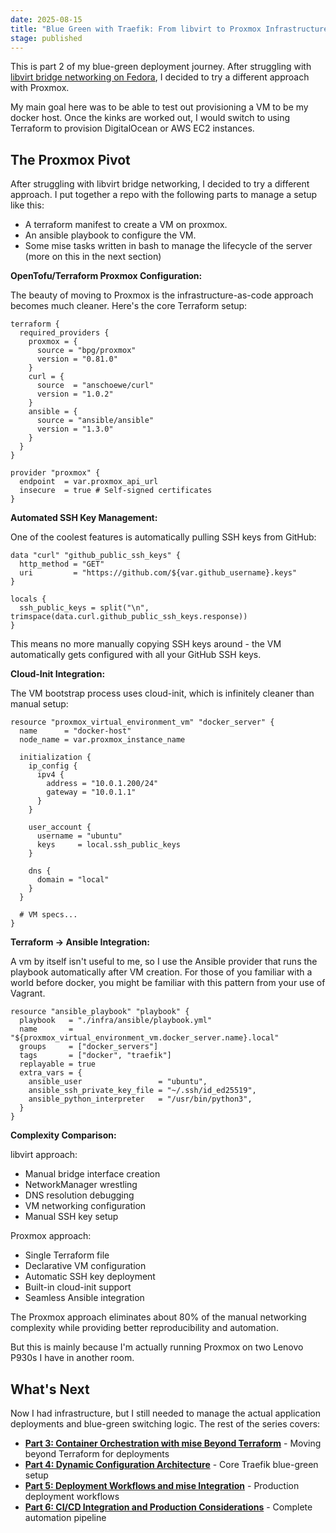 ```yaml
---
date: 2025-08-15
title: "Blue Green with Traefik: From libvirt to Proxmox Infrastructure as Code"
stage: published
---
```


This is part 2 of my blue-green deployment journey. After struggling with [libvirt bridge networking on Fedora](/posts/2025-08-02-blue-green-with-traefik-part-1-libvirt-networking), I decided to try a different approach with Proxmox.

My main goal here was to be able to test out provisioning a VM to be my docker host. Once the kinks are worked out, I would switch to using Terraform to provision DigitalOcean or AWS EC2 instances.

## The Proxmox Pivot

After struggling with libvirt bridge networking, I decided to try a different approach. I put together a repo with the following parts to manage a setup like this:

- A terraform manifest to create a VM on proxmox.
- An ansible playbook to configure the VM.
- Some mise tasks written in bash to manage the lifecycle of the server (more on this in the next section)

**OpenTofu/Terraform Proxmox Configuration:**

The beauty of moving to Proxmox is the infrastructure-as-code approach becomes much cleaner. Here's the core Terraform setup:

```hcl
terraform {
  required_providers {
    proxmox = {
      source = "bpg/proxmox"
      version = "0.81.0"
    }
    curl = {
      source  = "anschoewe/curl"
      version = "1.0.2"
    }
    ansible = {
      source = "ansible/ansible"
      version = "1.3.0"
    }
  }
}

provider "proxmox" {
  endpoint  = var.proxmox_api_url
  insecure  = true # Self-signed certificates
}
```

**Automated SSH Key Management:**

One of the coolest features is automatically pulling SSH keys from GitHub:

```hcl
data "curl" "github_public_ssh_keys" {
  http_method = "GET"
  uri         = "https://github.com/${var.github_username}.keys"
}

locals {
  ssh_public_keys = split("\n", trimspace(data.curl.github_public_ssh_keys.response))
}
```

This means no more manually copying SSH keys around - the VM automatically gets configured with all your GitHub SSH keys.

**Cloud-Init Integration:**

The VM bootstrap process uses cloud-init, which is infinitely cleaner than manual setup:

```hcl
resource "proxmox_virtual_environment_vm" "docker_server" {
  name      = "docker-host"
  node_name = var.proxmox_instance_name

  initialization {
    ip_config {
      ipv4 {
        address = "10.0.1.200/24"
        gateway = "10.0.1.1"
      }
    }

    user_account {
      username = "ubuntu"
      keys     = local.ssh_public_keys
    }

    dns {
      domain = "local"
    }
  }

  # VM specs...
}
```

**Terraform → Ansible Integration:**

A vm by itself isn't useful to me, so I use the Ansible provider that runs the playbook automatically after VM creation. For those of you familiar with a world before docker, you might be familiar with this pattern from your use of Vagrant.

```hcl
resource "ansible_playbook" "playbook" {
  playbook   = "./infra/ansible/playbook.yml"
  name       = "${proxmox_virtual_environment_vm.docker_server.name}.local"
  groups     = ["docker_servers"]
  tags       = ["docker", "traefik"]
  replayable = true
  extra_vars = {
    ansible_user                 = "ubuntu",
    ansible_ssh_private_key_file = "~/.ssh/id_ed25519",
    ansible_python_interpreter   = "/usr/bin/python3",
  }
}
```

**Complexity Comparison:**

libvirt approach:
- Manual bridge interface creation
- NetworkManager wrestling
- DNS resolution debugging
- VM networking configuration
- Manual SSH key setup

Proxmox approach:
- Single Terraform file
- Declarative VM configuration
- Automatic SSH key deployment
- Built-in cloud-init support
- Seamless Ansible integration

The Proxmox approach eliminates about 80% of the manual networking complexity while providing better reproducibility and automation.

But this is mainly because I'm actually running Proxmox on two Lenovo P930s I have in another room.

## What's Next

Now I had infrastructure, but I still needed to manage the actual application deployments and blue-green switching logic. The rest of the series covers:

- **[Part 3: Container Orchestration with mise Beyond Terraform](/posts/2025-08-20-blue-green-with-traefik-part-3-container-orchestration)** - Moving beyond Terraform for deployments
- **[Part 4: Dynamic Configuration Architecture](/posts/2025-08-22-blue-green-with-traefik-part-4-architecture)** - Core Traefik blue-green setup
- **[Part 5: Deployment Workflows and mise Integration](/posts/2025-08-25-blue-green-with-traefik-part-5-deployment-workflows)** - Production deployment workflows
- **[Part 6: CI/CD Integration and Production Considerations](/posts/2025-09-01-blue-green-with-traefik-part-6-cicd-production)** - Complete automation pipeline